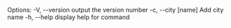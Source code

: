 Options:
  -V, --version      output the version number
  -c, --city [name]  Add city name
  -h, --help         display help for command